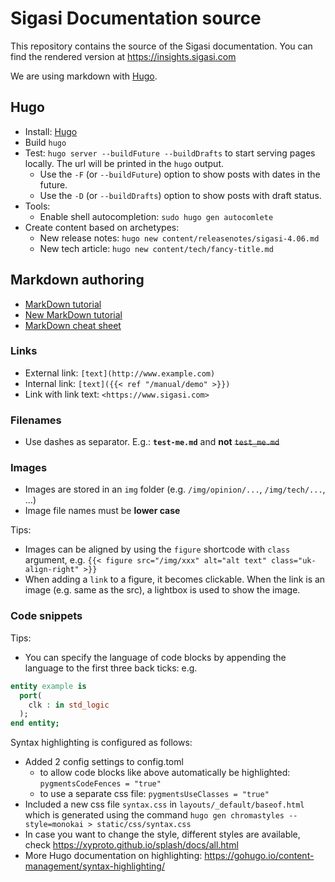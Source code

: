 # Sigasi Documentation source

This repository contains the source of the Sigasi documentation.
You can find the rendered version at <https://insights.sigasi.com>

We are using markdown with [Hugo].

## Hugo

* Install: [Hugo]
* Build `hugo`
* Test: `hugo server --buildFuture --buildDrafts` to start serving pages locally. The url will be printed in the `hugo` output.
    * Use the `-F` (or `--buildFuture`) option to show posts with dates in the future.
    * Use the `-D` (or `--buildDrafts`) option to show posts with draft status.
* Tools:
    * Enable shell autocompletion: `sudo hugo gen autocomlete`
* Create content based on archetypes:
    * New release notes: `hugo new content/releasenotes/sigasi-4.06.md`
    * New tech article: `hugo new content/tech/fancy-title.md`

## Markdown authoring

* [MarkDown tutorial](http://markdowntutorial.com/)
* [New MarkDown tutorial](http://commonmark.org/help/tutorial/index.html)
* [MarkDown cheat sheet](https://github.com/adam-p/markdown-here/wiki/Markdown-Cheatsheet)

### Links

* External link: `[text](http://www.example.com)`
* Internal link: `[text]({{< ref "/manual/demo" >}})`
* Link with link text: `<https://www.sigasi.com>`

### Filenames

* Use dashes as separator. E.g.: **`test-me.md`** and **not** ~~`test_me.md`~~

### Images

* Images are stored in an `img` folder (e.g. `/img/opinion/...`, `/img/tech/...`, ...)
* Image file names must be **lower case**

Tips:

* Images can be aligned by using the `figure` shortcode with `class` argument, e.g. `{{< figure src="/img/xxx" alt="alt text" class="uk-align-right" >}}`
* When adding a `link` to a figure, it becomes clickable. When the link is an image (e.g. same as the src), a lightbox is used to show the image.

### Code snippets

Tips:

* You can specify the language of code blocks by appending the language to the first three back ticks: e.g.
```vhdl
entity example is
  port(
    clk : in std_logic
  );
end entity;
```

Syntax highlighting is configured as follows:
* Added 2 config settings to config.toml
  * to allow code blocks like above automatically be highlighted: `pygmentsCodeFences = "true"`
  * to use a separate css file: `pygmentsUseClasses = "true"`
* Included a new css file `syntax.css` in `layouts/_default/baseof.html` which is generated using the command `hugo gen chromastyles --style=monokai > static/css/syntax.css`
* In case you want to change the style, different styles are available, check https://xyproto.github.io/splash/docs/all.html
* More Hugo documentation on highlighting: https://gohugo.io/content-management/syntax-highlighting/


[Hugo]: https://gohugo.io/
